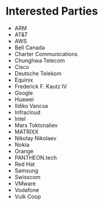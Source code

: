 # Interested Parties

- ARM
- AT&T
- AWS
- Bell Canada
- Charter Communications
- Chunghwa Telecom
- Cisco
- Deutsche Telekom
- Equinix
- Frederick F. Kautz IV
- Google
- Huawei
- Ildiko Vancsa
- Infracloud
- Intel
- Mars Toktonaliev
- MATRIXX
- Nikolay Nikolaev
- Nokia
- Orange
- PANTHEON.tech
- Red Hat
- Samsung
- Swisscom
- VMware
- Vodafone
- Vulk Coop
